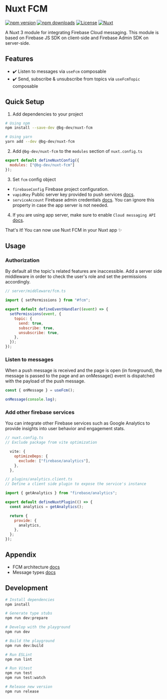 # Nuxt FCM

[![npm version][npm-version-src]][npm-version-href]
[![npm downloads][npm-downloads-src]][npm-downloads-href]
[![License][license-src]][license-href]
[![Nuxt][nuxt-src]][nuxt-href]

A Nuxt 3 module for integrating Firebase Cloud messaging. This module is based on Firebase JS SDK on client-side and Firebase Admin SDK on server-side.

## Features

- ✔️ Listen to messages via `useFcm` composable
- ✔️ Send, subscribe & unsubscribe from topics via `useFcmTopic` composable

## Quick Setup

1. Add dependencies to your project

```bash
# Using npm
npm install --save-dev @bg-dev/nuxt-fcm

# Using yarn
yarn add --dev @bg-dev/nuxt-fcm
```

2. Add `@bg-dev/nuxt-fcm` to the `modules` section of `nuxt.config.ts`

```js
export default defineNuxtConfig({
  modules: ["@bg-dev/nuxt-fcm"]
});
```

3. Set `fcm` config object

- `firebaseConfig` Firebase project configuration.
- `vapidKey` Public server key provided to push services [docs](https://firebase.google.com/docs/cloud-messaging/js/client?authuser=0#configure_web_credentials_with).
- `serviceAccount` Firebase admin credentials [docs](https://firebase.google.com/docs/admin/setup?authuser=0#initialize_the_sdk_in_non-google_environments). You can ignore this property in case the app server is not needed.

4. If you are using app server, make sure to enable `Cloud messaging API` [docs](https://firebase.google.com/docs/cloud-messaging/server#firebase-admin-sdk-for-fcm).

That's it! You can now use Nuxt FCM in your Nuxt app ✨

## Usage

### Authorization

By default all the topic's related features are inaccessible. Add a server side middleware in order to check the user's role and set the permissions accordingly.

```js
// server/middleware/fcm.ts

import { setPermissions } from "#fcm";

export default defineEventHandler((event) => {
  setPermissions(event, {
    topic: {
      send: true,
      subscribe: true,
      unsubscribe: true,
    },
  });
});
```

### Listen to messages

When a push message is received and the page is open (in foreground), the message is passed to the page and an onMessage() event is dispatched with the payload of the push message.

```js
const { onMessage } = useFcm();

onMessage(console.log);
```

### Add other firebase services

You can integrate other Firebase services such as Google Analytics to provide insights into user behavior and engagement stats.

```js
// nuxt.config.ts
// Exclude package from vite optimization

  vite: {
    optimizeDeps: {
      exclude: ["firebase/analytics"],
    },
  },
```

```js
// plugins/analytics.client.ts
// Define a client side plugin to expose the service's instance

import { getAnalytics } from "firebase/analytics";

export default defineNuxtPlugin(() => {
  const analytics = getAnalytics();

  return {
    provide: {
      analytics,
    },
  };
});
```

## Appendix

- FCM architecture [docs](https://firebase.google.com/docs/cloud-messaging/fcm-architecture)
- Message types [docs](https://firebase.google.com/docs/cloud-messaging/concept-options)

## Development

```bash
# Install dependencies
npm install

# Generate type stubs
npm run dev:prepare

# Develop with the playground
npm run dev

# Build the playground
npm run dev:build

# Run ESLint
npm run lint

# Run Vitest
npm run test
npm run test:watch

# Release new version
npm run release
```

<!-- Badges -->

[npm-version-src]: https://img.shields.io/npm/v/@bg-dev/nuxt-fcm/latest.svg?style=flat&colorA=18181B&colorB=28CF8D
[npm-version-href]: https://npmjs.com/package/@bg-dev/nuxt-fcm
[npm-downloads-src]: https://img.shields.io/npm/dt/@bg-dev/nuxt-fcm.svg?style=flat&colorA=18181B&colorB=28CF8D
[npm-downloads-href]: https://npmjs.com/package/@bg-dev/nuxt-fcm
[license-src]: https://img.shields.io/npm/l/@bg-dev/nuxt-fcm.svg?style=flat&colorA=18181B&colorB=28CF8D
[license-href]: https://npmjs.com/package/@bg-dev/nuxt-fcm
[nuxt-src]: https://img.shields.io/badge/Nuxt-18181B?logo=nuxt.js
[nuxt-href]: https://nuxt.com
